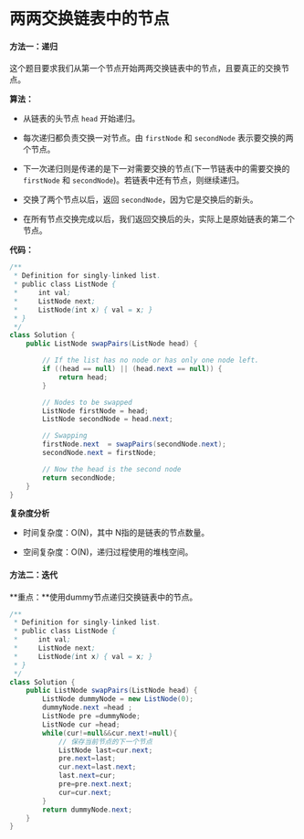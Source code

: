 # 两两交换链表中的节点

#### 方法一：递归

这个题目要求我们从第一个节点开始两两交换链表中的节点，且要真正的交换节点。

**算法：**

* 从链表的头节点 `head` 开始递归。

* 每次递归都负责交换一对节点。由 `firstNode` 和 `secondNode` 表示要交换的两个节点。

* 下一次递归则是传递的是下一对需要交换的节点(下一节链表中的需要交换的`firstNode` 和 `secondNode`)。若链表中还有节点，则继续递归。

* 交换了两个节点以后，返回 `secondNode`，因为它是交换后的新头。

* 在所有节点交换完成以后，我们返回交换后的头，实际上是原始链表的第二个节点。

**代码：**

```java
/**
 * Definition for singly-linked list.
 * public class ListNode {
 *     int val;
 *     ListNode next;
 *     ListNode(int x) { val = x; }
 * }
 */
class Solution {
    public ListNode swapPairs(ListNode head) {

        // If the list has no node or has only one node left.
        if ((head == null) || (head.next == null)) {
            return head;
        }

        // Nodes to be swapped
        ListNode firstNode = head;
        ListNode secondNode = head.next;

        // Swapping
        firstNode.next  = swapPairs(secondNode.next);
        secondNode.next = firstNode;

        // Now the head is the second node
        return secondNode;
    }
}
```

**复杂度分析**

* 时间复杂度：O(N)，其中 N指的是链表的节点数量。

* 空间复杂度：O(N)，递归过程使用的堆栈空间。

#### 方法二：迭代

**重点：**使用dummy节点递归交换链表中的节点。

```java
/**
 * Definition for singly-linked list.
 * public class ListNode {
 *     int val;
 *     ListNode next;
 *     ListNode(int x) { val = x; }
 * }
 */
class Solution {
    public ListNode swapPairs(ListNode head) {
        ListNode dummyNode = new ListNode(0);
        dummyNode.next =head ;
        ListNode pre =dummyNode;
        ListNode cur =head;
        while(cur!=null&&cur.next!=null){
            // 保存当前节点的下一个节点
            ListNode last=cur.next;
            pre.next=last;
            cur.next=last.next;
            last.next=cur;
            pre=pre.next.next;
            cur=cur.next;
        }
        return dummyNode.next;
    }
}
```


